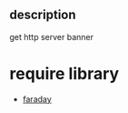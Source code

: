 ## description
get http server banner

# require library
- [faraday](https://github.com/lostisland/faraday)